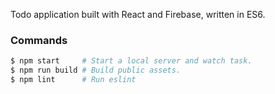 Todo application built with React and Firebase, written in ES6.

### Commands

```sh
$ npm start     # Start a local server and watch task.
$ npm run build # Build public assets.
$ npm lint      # Run eslint
```
